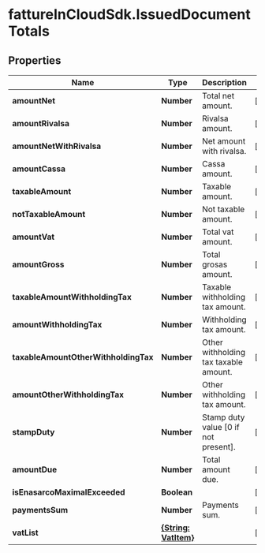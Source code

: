 # fattureInCloudSdk.IssuedDocumentTotals

## Properties

Name | Type | Description | Notes
------------ | ------------- | ------------- | -------------
**amountNet** | **Number** | Total net amount. | [optional] 
**amountRivalsa** | **Number** | Rivalsa amount. | [optional] 
**amountNetWithRivalsa** | **Number** | Net amount with rivalsa. | [optional] 
**amountCassa** | **Number** | Cassa amount. | [optional] 
**taxableAmount** | **Number** | Taxable amount. | [optional] 
**notTaxableAmount** | **Number** | Not taxable amount. | [optional] 
**amountVat** | **Number** | Total vat amount. | [optional] 
**amountGross** | **Number** | Total grosas amount. | [optional] 
**taxableAmountWithholdingTax** | **Number** | Taxable withholding tax amount. | [optional] 
**amountWithholdingTax** | **Number** | Withholding tax amount. | [optional] 
**taxableAmountOtherWithholdingTax** | **Number** | Other withholding tax taxable amount. | [optional] 
**amountOtherWithholdingTax** | **Number** | Other withholding tax amount. | [optional] 
**stampDuty** | **Number** | Stamp duty value [0 if not present]. | [optional] 
**amountDue** | **Number** | Total amount due. | [optional] 
**isEnasarcoMaximalExceeded** | **Boolean** |  | [optional] 
**paymentsSum** | **Number** | Payments sum. | [optional] 
**vatList** | [**{String: VatItem}**](VatItem.md) |  | [optional] 


